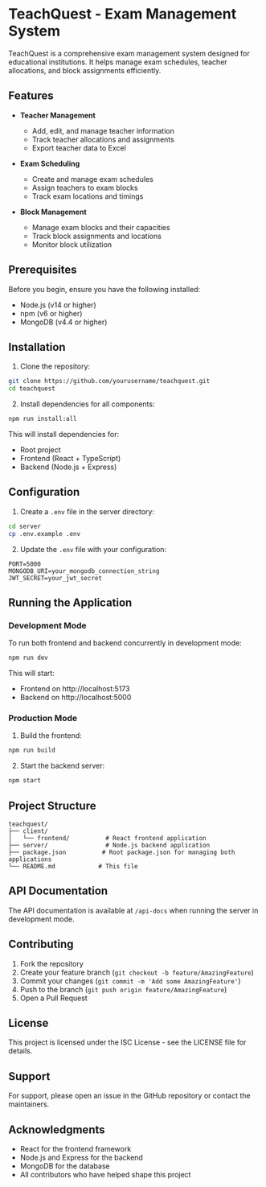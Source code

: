 # TeachQuest - Exam Management System

TeachQuest is a comprehensive exam management system designed for educational institutions. It helps manage exam schedules, teacher allocations, and block assignments efficiently.

## Features

- **Teacher Management**
  - Add, edit, and manage teacher information
  - Track teacher allocations and assignments
  - Export teacher data to Excel

- **Exam Scheduling**
  - Create and manage exam schedules
  - Assign teachers to exam blocks
  - Track exam locations and timings

- **Block Management**
  - Manage exam blocks and their capacities
  - Track block assignments and locations
  - Monitor block utilization

## Prerequisites

Before you begin, ensure you have the following installed:
- Node.js (v14 or higher)
- npm (v6 or higher)
- MongoDB (v4.4 or higher)

## Installation

1. Clone the repository:
```bash
git clone https://github.com/yourusername/teachquest.git
cd teachquest
```

2. Install dependencies for all components:
```bash
npm run install:all
```

This will install dependencies for:
- Root project
- Frontend (React + TypeScript)
- Backend (Node.js + Express)

## Configuration

1. Create a `.env` file in the server directory:
```bash
cd server
cp .env.example .env
```

2. Update the `.env` file with your configuration:
```env
PORT=5000
MONGODB_URI=your_mongodb_connection_string
JWT_SECRET=your_jwt_secret
```

## Running the Application

### Development Mode

To run both frontend and backend concurrently in development mode:
```bash
npm run dev
```

This will start:
- Frontend on http://localhost:5173
- Backend on http://localhost:5000

### Production Mode

1. Build the frontend:
```bash
npm run build
```

2. Start the backend server:
```bash
npm start
```

## Project Structure

```
teachquest/
├── client/
│   └── frontend/          # React frontend application
├── server/                # Node.js backend application
├── package.json          # Root package.json for managing both applications
└── README.md            # This file
```

## API Documentation

The API documentation is available at `/api-docs` when running the server in development mode.

## Contributing

1. Fork the repository
2. Create your feature branch (`git checkout -b feature/AmazingFeature`)
3. Commit your changes (`git commit -m 'Add some AmazingFeature'`)
4. Push to the branch (`git push origin feature/AmazingFeature`)
5. Open a Pull Request

## License

This project is licensed under the ISC License - see the LICENSE file for details.

## Support

For support, please open an issue in the GitHub repository or contact the maintainers.

## Acknowledgments

- React for the frontend framework
- Node.js and Express for the backend
- MongoDB for the database
- All contributors who have helped shape this project
